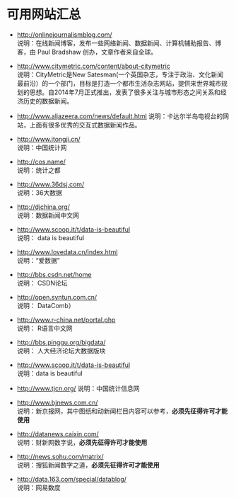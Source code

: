 # 可用网站汇总
- <http://onlinejournalismblog.com/><br>
说明：在线新闻博客，发布一些网络新闻、数据新闻、计算机辅助报告、博客，由 Paul Bradshaw 创办，文章作者来自全球。
- <http://www.citymetric.com/content/about-citymetric><br>
说明：CityMetric是New Satesman(一个英国杂志，专注于政治、文化新闻最前沿）的一个部门，目标是打造一个都市生活杂志网站，提供来世界城市规划的思想。自2014年7月正式推出，发表了很多关注与城市形态之间关系和经济历史的数据新闻。

- <http://www.aljazeera.com/news/default.html>
说明：卡达尔半岛电视台的网站，上面有很多优秀的交互式数据新闻作品。

- <http://www.itongji.cn/><br>
说明：中国统计网
- <http://cos.name/><br>
说明：统计之都
- <http://www.36dsj.com/><br>
说明：36大数据
- <http://djchina.org/><br>
说明：数据新闻中文网
- <http://www.scoop.it/t/data-is-beautiful><br>
说明： data is beautiful
- <http://www.lovedata.cn/index.html><br>
说明：“爱数据”
- <http://bbs.csdn.net/home><br>
说明： CSDN论坛
- <http://open.syntun.com.cn/><br>
说明：  DataComb） 
- <http://www.r-china.net/portal.php><br>
说明： R语言中文网
- <http://bbs.pinggu.org/bigdata/><br>
说明： 人大经济论坛大数据版块
- <http://www.scoop.it/t/data-is-beautiful><br>
说明：data is beautiful

- <http://www.tjcn.org/>
说明：中国统计信息网

- <http://www.bjnews.com.cn/><br>
说明：新京报网，其中图纸和动新闻栏目内容可以参考，**必须先征得许可才能使用**

- <http://datanews.caixin.com/><br>
说明：财新网数字说，**必须先征得许可才能使用**

- <http://news.sohu.com/matrix/><br>
说明：搜狐新闻数字之道，**必须先征得许可才能使用**

- <http://data.163.com/special/datablog/><br>
说明：网易数度
